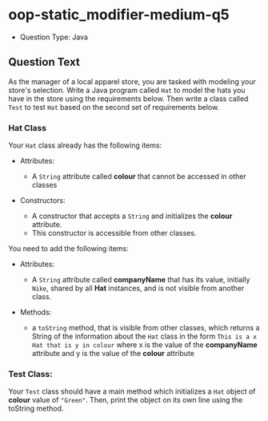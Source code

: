 # oop-static_modifier-medium-q5

- Question Type: Java

## Question Text

As the manager of a local apparel store, you are tasked with modeling your store's selection. Write a Java program
called `Hat`  to model the hats you have in the store using the requirements below. Then write a class called `Test` to
test `Hat` based on the second set of requirements below.

### Hat Class

Your `Hat` class already has the following items:

- Attributes:
    - A `String` attribute called **colour** that cannot be accessed in other classes

- Constructors:
    - A constructor that accepts a `String` and initializes the **colour** attribute.
    - This constructor is accessible from other classes.

You need to add the following items:

- Attributes:
    - A `String` attribute called **companyName** that has its value, initially `Nike`, shared by all **Hat** instances,
      and is not visible from another class.


- Methods:
    - a `toString` method, that is visible from other classes, which returns a String of the information about the `Hat`
      class in the form `This is a x Hat that is y in colour` where x is the value of the **companyName** attribute and
      y is the value of the **colour** attribute

### Test Class:

Your `Test` class should have a main method which initializes a `Hat` object of **colour** value of `"Green"`. Then,
print the object on its own line using the toString method.